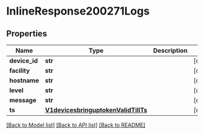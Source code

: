 # InlineResponse200271Logs

## Properties
Name | Type | Description | Notes
------------ | ------------- | ------------- | -------------
**device_id** | **str** |  | [optional] 
**facility** | **str** |  | [optional] 
**hostname** | **str** |  | [optional] 
**level** | **str** |  | [optional] 
**message** | **str** |  | [optional] 
**ts** | [**V1devicesbringuptokenValidTillTs**](V1devicesbringuptokenValidTillTs.md) |  | [optional] 

[[Back to Model list]](../README.md#documentation-for-models) [[Back to API list]](../README.md#documentation-for-api-endpoints) [[Back to README]](../README.md)

